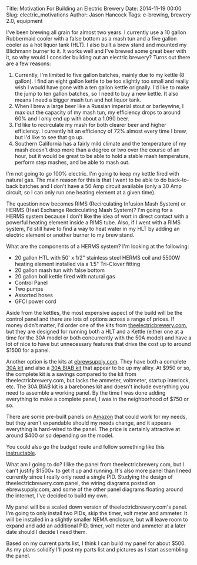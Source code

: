 Title: Motivation For Building an Electric Brewery
Date: 2014-11-19 00:00
Slug: electric_motivations
Author: Jason Hancock
Tags: e-brewing, brewery 2.0, equipment

I've been brewing all grain for almost two years. I currently use a 10 gallon
Rubbermaid cooler with a false bottom as a mash tun and a five gallon cooler as
a hot liquor tank (HLT). I also built a brew stand and mounted my Blichmann
burner to it. It works well and I've brewed some great beer with it, so why
would I consider building out an electric brewery? Turns out there are a few
reasons:

1. Currently, I'm limited to five gallon batches, mainly due to my kettle (8
gallon). I find an eight gallon kettle to be too slightly too small and really
wish I would have gone with a ten gallon kettle orignally. I'd like to make the
jump to ten gallon batches, so I need to buy a new kettle. It also means I need
a bigger mash tun and hot liquor tank.
2. When I brew a large beer like a Russian imperial stout or barleywine, I max
out the capacity of my mash tun, my efficiency drops to around 60% and I only end
up with about a 1.090 beer.
3. I'd like to recirculate my mash for both clearer beer and higher efficiency.
I currently hit an efficiency of 72% almost every time I brew, but I'd like to
see that go up.
4. Southern California has a fairly mild climate and the temperature of my mash
doesn't drop more than a degree or two over the course of an hour, but it would
be great to be able to hold a stable mash temperature, perform step mashes, and
be able to mash out.

I'm not going to go 100% electric. I'm going to keep my kettle fired with natural
gas. The main reason for this is that I want to be able to do back-to-back
batches and I don't have a 50 Amp circuit available (only a 30 Amp circuit, so I
can only run one heating element at a given time).

The question now becomes RIMS (Recirculating Infusion Mash System) or HERMS (Heat
Exchange Recirculating Mash System)? I'm going for a HERMS system because I don't
like the idea of wort in direct contact with a powerful heating element inside
a RIMS tube. Also, if I went with a RIMS system, I'd still have to find a
way to heat water in my HLT by adding an electric element or another burner to my
brew stand.

What are the components of a HERMS system? I'm looking at the following:

* 20 gallon HTL with 50' x 1/2" stainless steel HERMS coil and 5500W heating
element installed via a 1.5" Tri-Clover fitting
* 20 gallon mash tun with false bottom
* 20 gallon boil kettle fired with natural gas
* Control Panel
* Two pumps
* Assorted hoses
* GFCI power cord

Aside from the kettles, the most expensive aspect of the build will be the
control panel and there are lots of options across a range of prices. If money
didn't matter, I'd order one of the kits from
[theelectricbrewery.com](http://theelectricbrewery.com), but they are designed
for running both a HLT and a Kettle (either one at a time for the 30A model or
both concurrently with the 50A model) and have a lot of nice to have but
unnecessary features that drive the cost up to around $1500 for a panel.

Another option is the kits at [ebrewsupply.com](http://ebrewsupply.com). They
have both a complete [30A kit](http://www.ebrewsupply.com/shop/ebrew-kits/complete-kits/30a-pid-complete-control-panel-kit.html)
and also a [30A BIAB kit](http://www.ebrewsupply.com/shop/ebrew-kits/ebrew-pid-kits/1-pid-30a-biab-kit.html)
that appear to be up my alley. At $950 or so, the complete kit is a savings
compared to the kit from theelectricbrewery.com, but lacks the ammeter,
voltmeter, startup interlock, etc. The 30A BIAB kit is a barebones kit and
doesn't include everything you need to assemble a working panel. By the time I
was done adding everything to make a complete panel, I was in the neighborhood
of $750 or so.

There are some pre-built panels on [Amazon](http://amzn.to/11i4tCW) that could
work for my needs, but they aren't expandable should my needs change, and it
appears everything is hard-wired to the panel. The price is certainly attractive
at around $400 or so depending on the model.

You could also go the budget route and follow something like this
[instructable](http://www.instructables.com/id/Electric-Brewery-Control-Panel-on-the-Cheap/).

What am I going to do? I like the panel from theelectricbrewery.com, but I can't
justify $1500+ to get it up and running. It's also more panel than I need
currently since I really only need a single PID. Studying the design of
theelectricbrewery.com panel, the wiring diagrams posted on ebrewsupply.com, and
some of the other panel diagrams floating around the internet, I've decided to
build my own.

My panel will be a scaled down version of theelectricbrewery.com's panel. I'm
going to only install two PIDs, skip the timer, volt meter and ammeter. It will be
installed in a slightly smaller NEMA enclosure, but will leave room to expand
and add an additional PID, timer, volt meter and ammeter at a later date should
I decide I need them.

Based on my current parts list, I think I can build my panel for about $500. As
my plans solidify I'll post my parts list and pictures as I start assembling the
panel.
